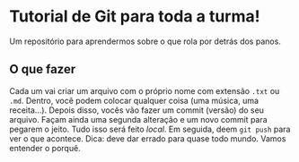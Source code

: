 # Tutorial de Git para toda a turma!

Um repositório para aprendermos sobre o que rola por detrás dos panos.

## O que fazer

Cada um vai criar um arquivo com o próprio nome com extensão `.txt` ou `.md`. Dentro, você podem colocar qualquer coisa (uma música, uma receita...). Depois disso, vocês vão fazer um commit (versão) do seu arquivo. Façam ainda uma segunda alteração e um novo commit para pegarem o jeito. Tudo isso será feito _local_. Em seguida, deem `git push` para ver o que acontece. Dica: deve dar errado para quase todo mundo. Vamos entender o porquê.

